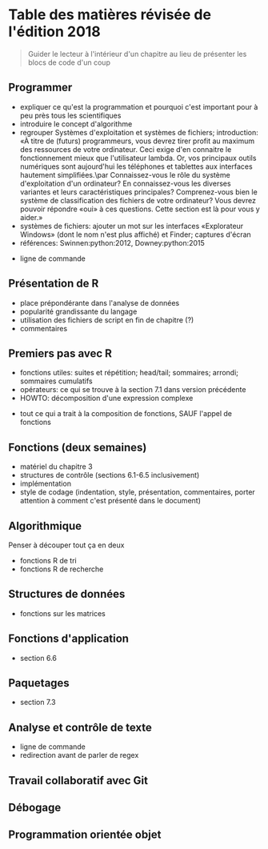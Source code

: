 # Table des matières révisée de l'édition 2018

> Guider le lecteur à l'intérieur d'un chapitre au lieu de présenter
> les blocs de code d'un coup

## Programmer

+ expliquer ce qu'est la programmation et pourquoi c'est important
  pour à peu près tous les scientifiques
+ introduire le concept d'algorithme
+ regrouper Systèmes d'exploitation et systèmes de fichiers;
  introduction: «À titre de (futurs) programmeurs, vous devrez tirer
  profit au maximum des ressources de votre ordinateur. Ceci exige
  d'en connaitre le fonctionnement mieux que l'utilisateur lambda. Or,
  vos principaux outils numériques sont aujourd'hui les téléphones et
  tablettes aux interfaces hautement simplifiées.\par Connaissez-vous le
  rôle du système d'exploitation d'un ordinateur? En connaissez-vous
  les diverses variantes et leurs caractéristiques principales?
  Comprenez-vous bien le système de classification des fichiers de
  votre ordinateur? Vous devrez pouvoir répondre «oui» à ces
  questions. Cette section est là pour vous y aider.»
+ systèmes de fichiers: ajouter un mot sur les interfaces «Explorateur
  Windows» (dont le nom n'est plus affiché) et Finder; captures d'écran 
+ références: Swinnen:python:2012, Downey:python:2015

- ligne de commande

## Présentation de R

+ place prépondérante dans l'analyse de données
+ popularité grandissante du langage
+ utilisation des fichiers de script en fin de chapitre (?)
+ commentaires

## Premiers pas avec R

+ fonctions utiles: suites et répétition; head/tail; sommaires;
  arrondi; sommaires cumulatifs
+ opérateurs: ce qui se trouve à la section 7.1 dans version
  précédente
+ HOWTO: décomposition d'une expression complexe

- tout ce qui a trait à la composition de fonctions, SAUF l'appel de
  fonctions
  
## Fonctions (deux semaines)

+ matériel du chapitre 3
+ structures de contrôle (sections 6.1-6.5 inclusivement)
+ implémentation
+ style de codage (indentation, style, présentation, commentaires,
  porter attention à comment c'est présenté dans le document)
  
## Algorithmique

Penser à découper tout ça en deux
+ fonctions R de tri
+ fonctions R de recherche

## Structures de données

+ fonctions sur les matrices

## Fonctions d'application

+ section 6.6

## Paquetages

+ section 7.3

## Analyse et contrôle de texte

+ ligne de commande
+ redirection avant de parler de regex

## Travail collaboratif avec Git

## Débogage

## Programmation orientée objet
